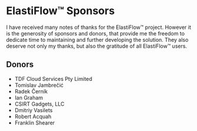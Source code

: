 # ElastiFlow&trade; Sponsors

I have received many notes of thanks for the ElastiFlow&trade; project. However it is the generosity of sponsors and donors, that provide me the freedom to dedicate time to maintaining and further developing the solution. They also deserve not only my thanks, but also the gratitude of all ElastiFlow&trade; users.

## Donors

* TDF Cloud Services Pty Limited
* Tomislav Jambrečić
* Radek Černík
* Ian Graham
* CSIRT Gadgets, LLC
* Dmitriy Vasilets
* Robert Acquah
* Franklin Shearer
